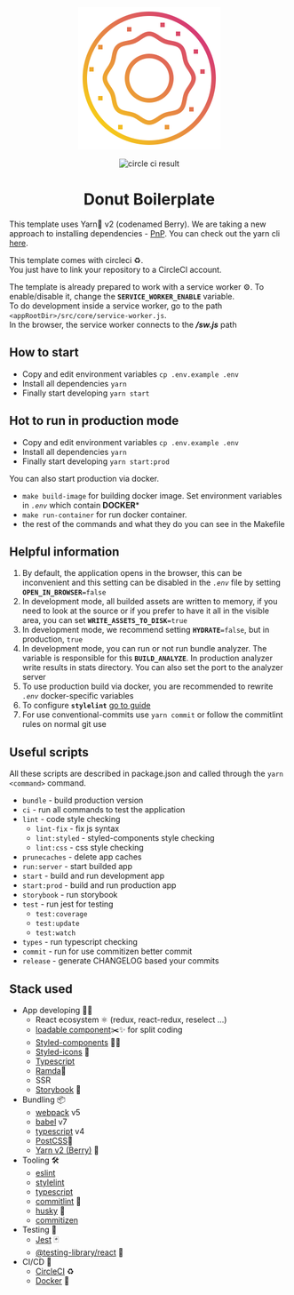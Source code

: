 <p align="center">
  <img src="./public/images/logo256x256.png" alt="Donut Logo"/>
</p>

<p align="center">
  <img src="https://circleci.com/gh/kirill-krasuk/donut_boilerplate.svg?style=svg" alt="circle ci result"/>
</p>

<h1 align="center">
Donut Boilerplate
</h1>

This template uses Yarn🧶 v2 (codenamed Berry). We are taking a new approach to installing dependencies - [PnP](https://classic.yarnpkg.com/en/docs/pnp/).
You can check out the yarn cli [here](https://yarnpkg.com/cli/install).

This template comes with circleci ♻️.<br/>
You just have to link your repository to a CircleCI account.

The template is already prepared to work with a service worker ⚙️. To enable/disable it, change the **`SERVICE_WORKER_ENABLE`** variable. <br/>
To do development inside a service worker, go to the path `<appRootDir>/src/core/service-worker.js`.<br/>
In the browser, the service worker connects to the _**/sw.js**_ path

## How to start
- Copy and edit environment variables `cp .env.example .env`
- Install all dependencies `yarn`
- Finally start developing `yarn start`

## Hot to run in production mode
- Copy and edit environment variables `cp .env.example .env`
- Install all dependencies `yarn`
- Finally start developing `yarn start:prod`

You can also start production via docker.
- `make build-image` for building docker image. Set environment variables in *`.env`*  which contain **DOCKER***
- `make run-container` for run docker container.
- the rest of the commands and what they do you can see in the Makefile

## Helpful information
1. By default, the application opens in the browser, this can be inconvenient and this setting can be disabled in the *`.env`* file by setting **`OPEN_IN_BROWSER`**`=false`
1. In development mode, all builded assets are written to memory, if you need to look at the source or if you prefer to have it all in the visible area, you can set **`WRITE_ASSETS_TO_DISK`**`=true` 
1. In development mode, we recommend setting **`HYDRATE`**`=false`, but in production, `true`
1. In development mode, you can run or not run bundle analyzer. 
The variable is responsible for this **`BUILD_ANALYZE`**. In production analyzer write results in stats directory. You can also set the port to the analyzer server
1. To use production build via docker, you are recommended to rewrite *`.env`* docker-specific variables
1. To configure **`stylelint`** [go to guide](./docs/stylelint/README.md)
1. For use conventional-commits use `yarn commit` or follow the commitlint rules on normal git use

## Useful scripts

All these scripts are described in package.json and called through the `yarn <command>` command.

- `bundle` - build production version
- `ci` - run all commands to test the application
- `lint` - code style checking
  - `lint-fix` - fix js syntax
  - `lint:styled` - styled-components style checking
  - `lint:css` - css style checking
- `prunecaches` - delete app caches
- `run:server` - start builded app
- `start` - build and run development app
- `start:prod` - build and run production app
- `storybook` - run storybook
- `test` - run jest for testing
  - `test:coverage`
  - `test:update`
  - `test:watch`
- `types` - run typescript checking
- `commit` - run for use commitizen better commit
- `release` - generate CHANGELOG based your commits

## Stack used
- App developing 🧑‍💻
  - React ecosystem ⚛ (redux, react-redux, reselect ...)
  - [loadable component](https://loadable-components.com/)✂️✨ for split coding
  - [Styled-components](https://styled-components.com/) 💅🏾
  - [Styled-icons](https://styled-icons.js.org/) 💅
  - [Typescript](https://www.typescriptlang.org/)
  - [Ramda](https://ramdajs.com/docs/#)🐏 
  - SSR
  - [Storybook](https://storybook.js.org/) 📗
- Bundling 📦
  - [webpack](https://webpack.js.org/) v5
  - [babel](https://babeljs.io/) v7
  - [typescript](https://www.typescriptlang.org/) v4
  - [PostCSS](https://postcss.org/)🔮
  - [Yarn v2 (Berry)](https://yarnpkg.com/getting-started/migration) 🧶
- Tooling 🛠
  - [eslint](https://eslint.org/)
  - [stylelint](https://stylelint.io/)
  - [typescript](https://www.typescriptlang.org/)
  - [commitlint](https://commitlint.js.org/#/) 🚥
  - [husky](https://typicode.github.io/husky/#/) 🐶
  - [commitizen](http://commitizen.github.io/cz-cli/)
- Testing 🧪
  - [Jest](https://jestjs.io/en/) 🃏
  - [@testing-library/react](https://testing-library.com/) 🦑
- CI/CD 🤖
  - [CircleCI](https://circleci.com/enterprise-trial-install/?utm_source=gb&utm_medium=SEM&utm_campaign=SEM-gb-Ld-ni&utm_content=SEM-gb-Ld-ni-CircleCILocal_impDBA&gclid=Cj0KCQiApsiBBhCKARIsAN8o_4hQShx9SiAsDCMTGa5p_8abvIQrm9VAvBGYZ-2VTqB1Ir_xVzXcfNMaAvhkEALw_wcB) ♻️
  - [Docker](https://www.docker.com/) 🐳
